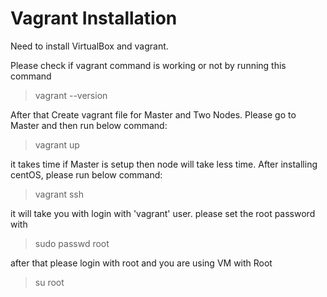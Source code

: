 # Vagrant Installation
Need to install VirtualBox and vagrant.

Please check if vagrant command is working or not by running this command
> vagrant --version

After that Create vagrant file for Master and Two Nodes.
Please go to Master and then run below command:
> vagrant up

it takes time if Master is setup then node will take less time.
After installing centOS, please run below command:

> vagrant ssh

it will take you with login with 'vagrant' user.
please set the root password with 

> sudo passwd root

after that please login with root and you are using VM with Root
> su root